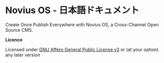 Novius OS - 日本語ドキュメント
===========================

Create Once Publish Everywhere with Novius OS, a Cross-Channel Open Source CMS.

**Licence**

Licensed under [GNU Affero General Public License v3](http://www.gnu.org/licenses/agpl-3.0.html) or (at your option) any later version
